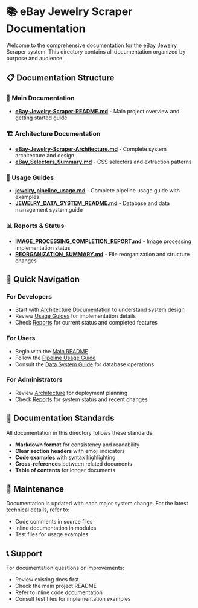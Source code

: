 # 📚 eBay Jewelry Scraper Documentation

Welcome to the comprehensive documentation for the eBay Jewelry Scraper system. This directory contains all documentation organized by purpose and audience.

## 📋 Documentation Structure

### 📖 Main Documentation

- **[eBay-Jewelry-Scraper-README.md](eBay-Jewelry-Scraper-README.md)** - Main project overview and getting started guide

### 🏗️ Architecture Documentation

- **[eBay-Jewelry-Scraper-Architecture.md](architecture/eBay-Jewelry-Scraper-Architecture.md)** - Complete system architecture and design
- **[eBay_Selectors_Summary.md](architecture/eBay_Selectors_Summary.md)** - CSS selectors and extraction patterns

### 📖 Usage Guides

- **[jewelry_pipeline_usage.md](usage/jewelry_pipeline_usage.md)** - Complete pipeline usage guide with examples
- **[JEWELRY_DATA_SYSTEM_README.md](usage/JEWELRY_DATA_SYSTEM_README.md)** - Database and data management system guide

### 📊 Reports & Status

- **[IMAGE_PROCESSING_COMPLETION_REPORT.md](reports/IMAGE_PROCESSING_COMPLETION_REPORT.md)** - Image processing implementation status
- **[REORGANIZATION_SUMMARY.md](reports/REORGANIZATION_SUMMARY.md)** - File reorganization and structure changes

## 🎯 Quick Navigation

### For Developers

- Start with [Architecture Documentation](architecture/) to understand system design
- Review [Usage Guides](usage/) for implementation details
- Check [Reports](reports/) for current status and completed features

### For Users

- Begin with the [Main README](eBay-Jewelry-Scraper-README.md)
- Follow the [Pipeline Usage Guide](usage/jewelry_pipeline_usage.md)
- Consult the [Data System Guide](usage/JEWELRY_DATA_SYSTEM_README.md) for database operations

### For Administrators

- Review [Architecture](architecture/eBay-Jewelry-Scraper-Architecture.md) for deployment planning
- Check [Reports](reports/) for system status and recent changes

## 📝 Documentation Standards

All documentation in this directory follows these standards:

- **Markdown format** for consistency and readability
- **Clear section headers** with emoji indicators
- **Code examples** with syntax highlighting
- **Cross-references** between related documents
- **Table of contents** for longer documents

## 🔄 Maintenance

Documentation is updated with each major system change. For the latest technical details, refer to:

- Code comments in source files
- Inline documentation in modules
- Test files for usage examples

## 📞 Support

For documentation questions or improvements:

- Review existing docs first
- Check the main project README
- Refer to inline code documentation
- Consult test files for implementation examples
